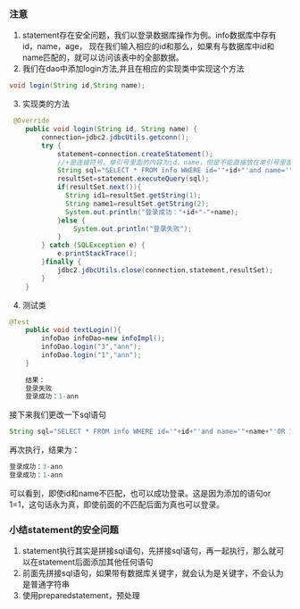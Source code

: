 ### 注意
1. statement存在安全问题，我们以登录数据库操作为例。info数据库中存有id，name，age，
现在我们输入相应的id和那么，如果有与数据库中id和name匹配的，就可以访问该表中的全部数据。
2. 我们在dao中添加login方法,并且在相应的实现类中实现这个方法
```java
void login(String id,String name);
```
3. 实现类的方法
```java
 @Override
    public void login(String id, String name) {
        connection=jdbc2.jdbcUtils.getconn();
        try {
            statement=connection.createStatement();
            //+是连接符号，单引号里面的内容为id，name，但是不能直接放在单引号里面，否则就变成条件为id=id，name=name
            String sql="SELECT * FROM info WHERE id='"+id+"'and name='"+name+"'";
            resultSet=statement.executeQuery(sql);
            if(resultSet.next()){
              String id1=resultSet.getString(1);
              String name1=resultSet.getString(2);
              System.out.println("登录成功："+id+"-"+name);
            }else {
                System.out.println("登录失败");
            }
        } catch (SQLException e) {
            e.printStackTrace();
        }finally {
            jdbc2.jdbcUtils.close(connection,statement,resultSet);
        }
    }
```
4. 测试类
```java
@Test
    public void textLogin(){
        infoDao infoDao=new infoImpl();
        infoDao.login("3","ann");
        infoDao.login("1","ann");
    }
    
    结果：
    登录失败
    登录成功：1-ann
```
接下来我们更改一下sql语句
```java
String sql="SELECT * FROM info WHERE id='"+id+"'and name='"+name+"'OR 1=1";
```
再次执行，结果为：
```java
登录成功：3-ann
登录成功：1-ann
```
可以看到，即使id和name不匹配，也可以成功登录。这是因为添加的语句or 1=1，这句话永为真，即使前面的不匹配后面为真也可以登录。
### 小结statement的安全问题
1. statement执行其实是拼接sql语句，先拼接sql语句，再一起执行，那么就可以在statement后面添加其他任何语句
2. 前面先拼接sql语句，如果带有数据库关键字，就会认为是关键字，不会认为是普通字符串
3. 使用preparedstatement，预处理
